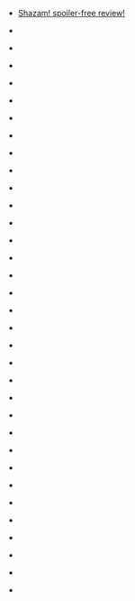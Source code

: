 
- [Shazam! spoiler-free review!](/2019/04/shazam-spoiler-free-review/)

- [](/2019/03/183662443174/)

- [](/2019/03/183413854964/)

- [](/2019/03/183152764070/)

- [](/2019/02/182513007484/)

- [](/2019/02/182487760887/)

- [](/2019/02/182463223840/)

- [](/2019/01/182150672586/)

- [](/2019/01/182124799020/)

- [](/2019/01/182099251380/)

- [](/2019/01/182072744758/)

- [](/2019/01/181884473338/)

- [](/2019/01/181598908240/)

- [](/2018/12/181535822735/)

- [](/2018/12/181444243401/)

- [](/2018/12/181415462903/)

- [](/2018/12/181233770333/)

- [](/2018/12/181003080256/)

- [](/2018/12/180970935572/)

- [](/2018/12/180877144230/)

- [](/2018/12/180775202745/)

- [](/2018/12/180669924587/)

- [](/2018/11/180604538230/)

- [](/2018/11/180328492635/)

- [](/2018/11/180293730186/)

- [](/2018/11/180123127347/)

- [](/2018/11/179946676061/)

- [](/2018/11/179878270636/)

- [](/2018/10/179573104627/)

- [](/2018/10/179538281232/)

- [](/2018/10/179502425094/)

- [](/2018/10/179485492410/)

- [](/2018/10/179436448512/)

- [](/2018/10/179098008956/)
